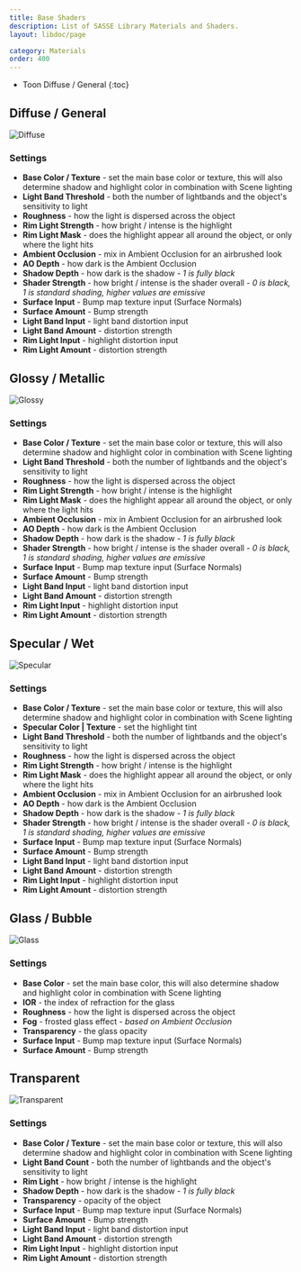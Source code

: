 ```yaml
---
title: Base Shaders
description: List of SASSE Library Materials and Shaders.
layout: libdoc/page

category: Materials
order: 400
---
```

- Toon Diffuse / General
{:toc}

## Diffuse / General
![Diffuse](/assets/Materials/Base_Shaders/SASSE_DiffuseGeneral_Preview.png)
### Settings
- **Base Color / Texture** - set the main base color or texture, this will also determine shadow and highlight color in combination with Scene lighting
- **Light Band Threshold** - both the number of lightbands and the object's sensitivity to light
- **Roughness** - how the light is dispersed across the object
- **Rim Light Strength** - how bright / intense is the highlight
- **Rim Light Mask** - does the highlight appear all around the object, or only where the light hits
- **Ambient Occlusion** - mix in Ambient Occlusion for an airbrushed look
- **AO Depth** - how dark is the Ambient Occlusion
- **Shadow Depth** - how dark is the shadow - _1 is fully black_
- **Shader Strength** - how bright / intense is the shader overall - _0 is black, 1 is standard shading, higher values are emissive_
- **Surface Input** - Bump map texture input (Surface Normals)
- **Surface Amount** - Bump strength
- **Light Band Input** - light band distortion input
- **Light Band Amount** - distortion strength
- **Rim Light Input** - highlight distortion input
- **Rim Light Amount** - distortion strength

## Glossy / Metallic
![Glossy](/assets/Materials/Base_Shaders/SASSE_GlossyMetallic_Preview.png)
### Settings
- **Base Color / Texture** - set the main base color or texture, this will also determine shadow and highlight color in combination with Scene lighting
- **Light Band Threshold** - both the number of lightbands and the object's sensitivity to light
- **Roughness** - how the light is dispersed across the object
- **Rim Light Strength** - how bright / intense is the highlight
- **Rim Light Mask** - does the highlight appear all around the object, or only where the light hits
- **Ambient Occlusion** - mix in Ambient Occlusion for an airbrushed look
- **AO Depth** - how dark is the Ambient Occlusion
- **Shadow Depth** - how dark is the shadow - _1 is fully black_
- **Shader Strength** - how bright / intense is the shader overall - _0 is black, 1 is standard shading, higher values are emissive_
- **Surface Input** - Bump map texture input (Surface Normals)
- **Surface Amount** - Bump strength
- **Light Band Input** - light band distortion input
- **Light Band Amount** - distortion strength
- **Rim Light Input** - highlight distortion input
- **Rim Light Amount** - distortion strength

## Specular / Wet
![Specular](/assets/Materials/Base_Shaders/SASSE_SpecularWet_Preview.png)
### Settings
- **Base Color / Texture** - set the main base color or texture, this will also determine shadow and highlight color in combination with Scene lighting
- **Specular Color | Texture** - set the highlight tint
- **Light Band Threshold** - both the number of lightbands and the object's sensitivity to light
- **Roughness** - how the light is dispersed across the object
- **Rim Light Strength** - how bright / intense is the highlight
- **Rim Light Mask** - does the highlight appear all around the object, or only where the light hits
- **Ambient Occlusion** - mix in Ambient Occlusion for an airbrushed look
- **AO Depth** - how dark is the Ambient Occlusion
- **Shadow Depth** - how dark is the shadow - _1 is fully black_
- **Shader Strength** - how bright / intense is the shader overall - _0 is black, 1 is standard shading, higher values are emissive_
- **Surface Input** - Bump map texture input (Surface Normals)
- **Surface Amount** - Bump strength
- **Light Band Input** - light band distortion input
- **Light Band Amount** - distortion strength
- **Rim Light Input** - highlight distortion input
- **Rim Light Amount** - distortion strength

## Glass / Bubble
![Glass](/assets/Materials/Base_Shaders/SASSE_GlassBubble_Preview.png)
### Settings
- **Base Color** - set the main base color, this will also determine shadow and highlight color in combination with Scene lighting
- **IOR** - the index of refraction for the glass
- **Roughness** - how the light is dispersed across the object
- **Fog** - frosted glass effect - _based on Ambient Occlusion_
- **Transparency** - the glass opacity
- **Surface Input** - Bump map texture input (Surface Normals)
- **Surface Amount** - Bump strength

## Transparent
![Transparent](/assets/Materials/Base_Shaders/SASSE_Transparent_Preview.png)
### Settings
- **Base Color / Texture** - set the main base color or texture, this will also determine shadow and highlight color in combination with Scene lighting
- **Light Band Count** - both the number of lightbands and the object's sensitivity to light
- **Rim Light** - how bright / intense is the highlight
- **Shadow Depth** - how dark is the shadow - _1 is fully black_
- **Transparency** - opacity of the object
- **Surface Input** - Bump map texture input (Surface Normals)
- **Surface Amount** - Bump strength
- **Light Band Input** - light band distortion input
- **Light Band Amount** - distortion strength
- **Rim Light Input** - highlight distortion input
- **Rim Light Amount** - distortion strength
